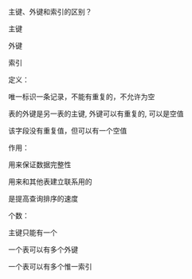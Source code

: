 主键、外键和索引的区别？

 

主键

外键

索引

定义：

唯一标识一条记录，不能有重复的，不允许为空

表的外键是另一表的主键, 外键可以有重复的, 可以是空值

该字段没有重复值，但可以有一个空值

作用：

用来保证数据完整性

用来和其他表建立联系用的

是提高查询排序的速度

个数：

主键只能有一个

一个表可以有多个外键

一个表可以有多个惟一索引